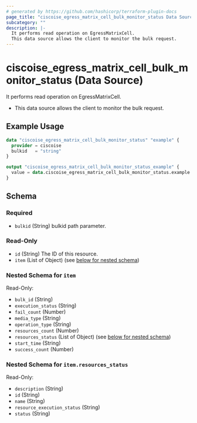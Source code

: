 ```yaml
---
# generated by https://github.com/hashicorp/terraform-plugin-docs
page_title: "ciscoise_egress_matrix_cell_bulk_monitor_status Data Source - terraform-provider-ciscoise"
subcategory: ""
description: |-
  It performs read operation on EgressMatrixCell.
  This data source allows the client to monitor the bulk request.
---
```


# ciscoise_egress_matrix_cell_bulk_monitor_status (Data Source)

It performs read operation on EgressMatrixCell.

- This data source allows the client to monitor the bulk request.

## Example Usage

```terraform
data "ciscoise_egress_matrix_cell_bulk_monitor_status" "example" {
  provider = ciscoise
  bulkid   = "string"
}

output "ciscoise_egress_matrix_cell_bulk_monitor_status_example" {
  value = data.ciscoise_egress_matrix_cell_bulk_monitor_status.example.item
}
```

<!-- schema generated by tfplugindocs -->
## Schema

### Required

- `bulkid` (String) bulkid path parameter.

### Read-Only

- `id` (String) The ID of this resource.
- `item` (List of Object) (see [below for nested schema](#nestedatt--item))

<a id="nestedatt--item"></a>
### Nested Schema for `item`

Read-Only:

- `bulk_id` (String)
- `execution_status` (String)
- `fail_count` (Number)
- `media_type` (String)
- `operation_type` (String)
- `resources_count` (Number)
- `resources_status` (List of Object) (see [below for nested schema](#nestedobjatt--item--resources_status))
- `start_time` (String)
- `success_count` (Number)

<a id="nestedobjatt--item--resources_status"></a>
### Nested Schema for `item.resources_status`

Read-Only:

- `description` (String)
- `id` (String)
- `name` (String)
- `resource_execution_status` (String)
- `status` (String)


